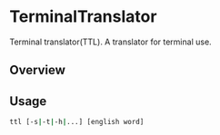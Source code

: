 # TerminalTranslator
Terminal translator(TTL). A translator for terminal use.

## Overview


## Usage

~~~bash
ttl [-s|-t|-h|...] [english word]
~~~
